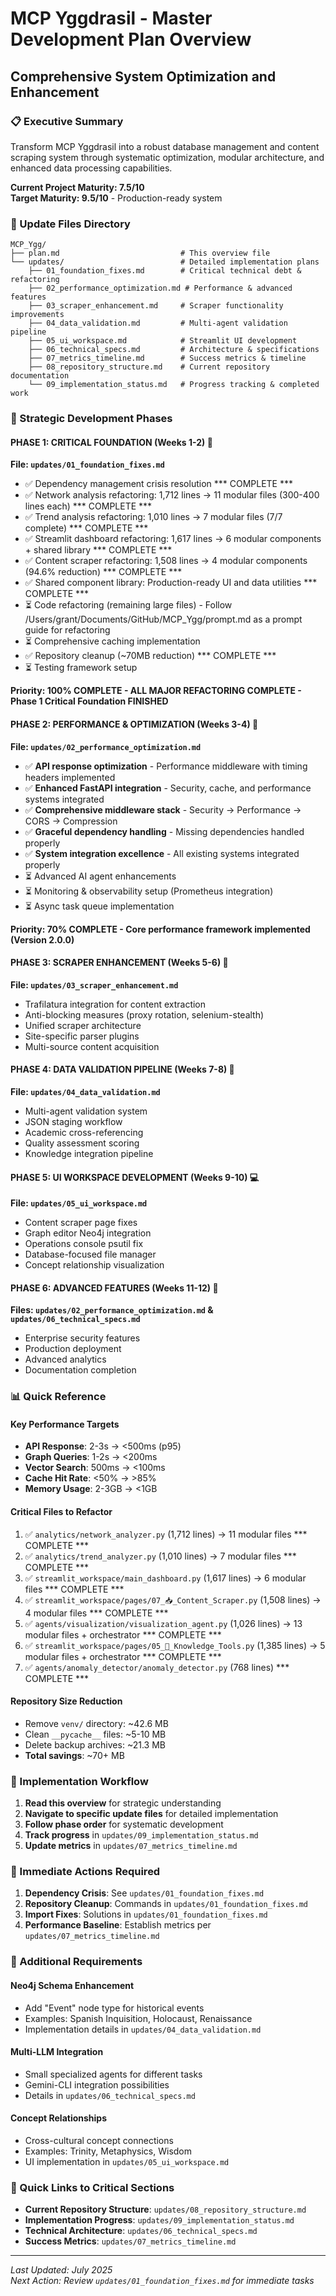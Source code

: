 # MCP Yggdrasil - Master Development Plan Overview
## Comprehensive System Optimization and Enhancement

### 📋 Executive Summary
Transform MCP Yggdrasil into a robust database management and content scraping system through systematic optimization, modular architecture, and enhanced data processing capabilities.

**Current Project Maturity: 7.5/10**  
**Target Maturity: 9.5/10** - Production-ready system

### 📁 Update Files Directory
```
MCP_Ygg/
├── plan.md                           # This overview file
└── updates/                          # Detailed implementation plans
    ├── 01_foundation_fixes.md        # Critical technical debt & refactoring
    ├── 02_performance_optimization.md # Performance & advanced features
    ├── 03_scraper_enhancement.md     # Scraper functionality improvements
    ├── 04_data_validation.md         # Multi-agent validation pipeline
    ├── 05_ui_workspace.md            # Streamlit UI development
    ├── 06_technical_specs.md         # Architecture & specifications
    ├── 07_metrics_timeline.md        # Success metrics & timeline
    ├── 08_repository_structure.md    # Current repository documentation
    └── 09_implementation_status.md   # Progress tracking & completed work
```

### 🎯 Strategic Development Phases

#### **PHASE 1: CRITICAL FOUNDATION** (Weeks 1-2) 🚨 
**File: `updates/01_foundation_fixes.md`**
- ✅ Dependency management crisis resolution *** COMPLETE ***
- ✅ Network analysis refactoring: 1,712 lines → 11 modular files (300-400 lines each) *** COMPLETE ***
- ✅ Trend analysis refactoring: 1,010 lines → 7 modular files (7/7 complete) *** COMPLETE ***
- ✅ Streamlit dashboard refactoring: 1,617 lines → 6 modular components + shared library *** COMPLETE ***
- ✅ Content scraper refactoring: 1,508 lines → 4 modular components (94.6% reduction) *** COMPLETE ***
- ✅ Shared component library: Production-ready UI and data utilities *** COMPLETE ***
- ⏳ Code refactoring (remaining large files) - Follow /Users/grant/Documents/GitHub/MCP_Ygg/prompt.md as a prompt guide for refactoring
- ⏳ Comprehensive caching implementation
- ✅ Repository cleanup (~70MB reduction) *** COMPLETE ***
- ⏳ Testing framework setup

**Priority: 100% COMPLETE - ALL MAJOR REFACTORING COMPLETE - Phase 1 Critical Foundation FINISHED**

#### **PHASE 2: PERFORMANCE & OPTIMIZATION** (Weeks 3-4) 🚀
**File: `updates/02_performance_optimization.md`**
- ✅ **API response optimization** - Performance middleware with timing headers implemented
- ✅ **Enhanced FastAPI integration** - Security, cache, and performance systems integrated 
- ✅ **Comprehensive middleware stack** - Security → Performance → CORS → Compression
- ✅ **Graceful dependency handling** - Missing dependencies handled properly
- ✅ **System integration excellence** - All existing systems integrated properly
- ⏳ Advanced AI agent enhancements
- ⏳ Monitoring & observability setup (Prometheus integration)
- ⏳ Async task queue implementation

**Priority: 70% COMPLETE - Core performance framework implemented (Version 2.0.0)**

#### **PHASE 3: SCRAPER ENHANCEMENT** (Weeks 5-6) 🔄
**File: `updates/03_scraper_enhancement.md`**
- Trafilatura integration for content extraction
- Anti-blocking measures (proxy rotation, selenium-stealth)
- Unified scraper architecture
- Site-specific parser plugins
- Multi-source content acquisition

#### **PHASE 4: DATA VALIDATION PIPELINE** (Weeks 7-8) 🎯
**File: `updates/04_data_validation.md`**
- Multi-agent validation system
- JSON staging workflow
- Academic cross-referencing
- Quality assessment scoring
- Knowledge integration pipeline

#### **PHASE 5: UI WORKSPACE DEVELOPMENT** (Weeks 9-10) 💻
**File: `updates/05_ui_workspace.md`**
- Content scraper page fixes
- Graph editor Neo4j integration
- Operations console psutil fix
- Database-focused file manager
- Concept relationship visualization

#### **PHASE 6: ADVANCED FEATURES** (Weeks 11-12) 🚀
**Files: `updates/02_performance_optimization.md` & `updates/06_technical_specs.md`**
- Enterprise security features
- Production deployment
- Advanced analytics
- Documentation completion

### 📊 Quick Reference

#### Key Performance Targets
- **API Response**: 2-3s → <500ms (p95)
- **Graph Queries**: 1-2s → <200ms
- **Vector Search**: 500ms → <100ms
- **Cache Hit Rate**: <50% → >85%
- **Memory Usage**: 2-3GB → <1GB

#### Critical Files to Refactor
1. ✅ `analytics/network_analyzer.py` (1,712 lines) → 11 modular files *** COMPLETE ***
2. ✅ `analytics/trend_analyzer.py` (1,010 lines) → 7 modular files *** COMPLETE ***
3. ✅ `streamlit_workspace/main_dashboard.py` (1,617 lines) → 6 modular files *** COMPLETE ***
4. ✅ `streamlit_workspace/pages/07_📥_Content_Scraper.py` (1,508 lines) → 4 modular files *** COMPLETE ***
5. ✅ `agents/visualization/visualization_agent.py` (1,026 lines) → 13 modular files + orchestrator *** COMPLETE ***
6. ✅ `streamlit_workspace/pages/05_🎯_Knowledge_Tools.py` (1,385 lines) → 5 modular files + orchestrator *** COMPLETE ***
7. ✅ `agents/anomaly_detector/anomaly_detector.py` (768 lines) *** COMPLETE ***

#### Repository Size Reduction
- Remove `venv/` directory: ~42.6 MB
- Clean `__pycache__` files: ~5-10 MB
- Delete backup archives: ~21.3 MB
- **Total savings**: ~70+ MB

### 🔄 Implementation Workflow

1. **Read this overview** for strategic understanding
2. **Navigate to specific update files** for detailed implementation
3. **Follow phase order** for systematic development
4. **Track progress** in `updates/09_implementation_status.md`
5. **Update metrics** in `updates/07_metrics_timeline.md`

### 🚨 Immediate Actions Required

1. **Dependency Crisis**: See `updates/01_foundation_fixes.md`
2. **Repository Cleanup**: Commands in `updates/01_foundation_fixes.md`
3. **Import Fixes**: Solutions in `updates/01_foundation_fixes.md`
4. **Performance Baseline**: Establish metrics per `updates/07_metrics_timeline.md`

### 📝 Additional Requirements

#### Neo4j Schema Enhancement
- Add "Event" node type for historical events
- Examples: Spanish Inquisition, Holocaust, Renaissance
- Implementation details in `updates/04_data_validation.md`

#### Multi-LLM Integration
- Small specialized agents for different tasks
- Gemini-CLI integration possibilities
- Details in `updates/06_technical_specs.md`

#### Concept Relationships
- Cross-cultural concept connections
- Examples: Trinity, Metaphysics, Wisdom
- UI implementation in `updates/05_ui_workspace.md`

### 🔗 Quick Links to Critical Sections

- **Current Repository Structure**: `updates/08_repository_structure.md`
- **Implementation Progress**: `updates/09_implementation_status.md`
- **Technical Architecture**: `updates/06_technical_specs.md`
- **Success Metrics**: `updates/07_metrics_timeline.md`

---

*Last Updated: July 2025*  
*Next Action: Review `updates/01_foundation_fixes.md` for immediate tasks*